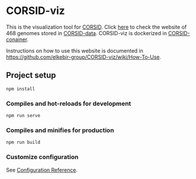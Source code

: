 # CORSID-viz

This is the visualization tool for [CORSID](https://github.com/elkebir-group/CORSID).
Click [here](https://elkebir-group.github.io/CORSID-viz/) to check the website of 468 genomes stored in [CORSID-data](https://github.com/elkebir-group/CORSID-data).
CORSID-viz is dockerized in [CORSID-conainer](https://github.com/elkebir-group/CORSID-container).

Instructions on how to use this website is documented in <https://github.com/elkebir-group/CORSID-viz/wiki/How-To-Use>.


## Project setup
```
npm install
```

### Compiles and hot-reloads for development
```
npm run serve
```

### Compiles and minifies for production
```
npm run build
```

### Customize configuration
See [Configuration Reference](https://cli.vuejs.org/config/).
